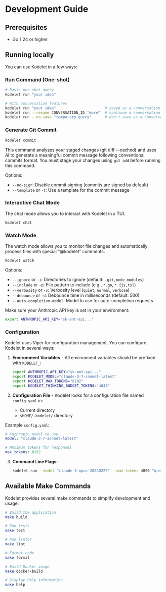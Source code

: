 # Development Guide

## Prerequisites

- Go 1.24 or higher

## Running locally

You can use Kodelet in a few ways:

### Run Command (One-shot)

```bash
# Basic one-shot query
kodelet run "your idea"

# With conversation features
kodelet run "your idea"                      # saved as a conversation
kodelet run --resume CONVERSATION_ID "more"  # continue a conversation
kodelet run --no-save "temporary query"      # don't save as a conversation
```

### Generate Git Commit

```bash
kodelet commit
```

This command analyzes your staged changes (git diff --cached) and uses AI to generate a meaningful commit message following conventional commits format. You must stage your changes using `git add` before running this command.

Options:
- `--no-sign`: Disable commit signing (commits are signed by default)
- `--template` or `-t`: Use a template for the commit message

### Interactive Chat Mode

The chat mode allows you to interact with Kodelet in a TUI.

```bash
kodelet chat
```

### Watch Mode

The watch mode allows you to monitor file changes and automatically process files with special "@kodelet" comments.

```bash
kodelet watch
```
Options:
- `--ignore` or `-i`: Directories to ignore (default: `.git,node_modules`)
- `--include` or `-p`: File pattern to include (e.g., `*.go`, `*.{js,ts}`)
- `--verbosity` or `-v`: Verbosity level (`quiet`, `normal`, `verbose`)
- `--debounce` or `-d`: Debounce time in milliseconds (default: 500)
- `--auto-completion-model`: Model to use for auto-completion requests

Make sure your Anthropic API key is set in your environment:

```bash
export ANTHROPIC_API_KEY="sk-ant-api..."
```

### Configuration

Kodelet uses Viper for configuration management. You can configure Kodelet in several ways:

1. **Environment Variables** - All environment variables should be prefixed with `KODELET_`:
   ```bash
   export ANTHROPIC_API_KEY="sk-ant-api..."
   export KODELET_MODEL="claude-3-7-sonnet-latest"
   export KODELET_MAX_TOKENS="8192"
   export KODELET_THINKING_BUDGET_TOKENS="4048"
   ```

2. **Configuration File** - Kodelet looks for a configuration file named `config.yaml` in:
   - Current directory
   - `$HOME/.kodelet/` directory

Example `config.yaml`:
```yaml
# Anthropic model to use
model: "claude-3-7-sonnet-latest"

# Maximum tokens for responses
max_tokens: 8192
```

3. **Command Line Flags**:
   ```bash
   kodelet run --model "claude-3-opus-20240229" --max-tokens 4096 "query"
   ```

## Available Make Commands

Kodelet provides several make commands to simplify development and usage:

```bash
# Build the application
make build

# Run tests
make test

# Run linter
make lint

# Format code
make format

# Build Docker image
make docker-build

# Display help information
make help
```
